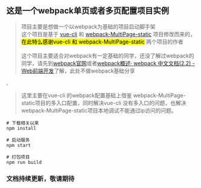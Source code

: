## 这是一个webpack单页或者多页配置项目实例
> 项目主要是想做一个以webpack为基础的项目启动脚手架 <br>
  这个项目是基于 [vue-cli](https://github.com/vuejs/vue-cli) 和 [webpack-MultiPage-static](https://github.com/vhtml/webpack-MultiPage-static) 项目修改而来的，<mark>在此特么感谢vue-cli 和 webpack-MultiPage-static</mark> 两个项目的作者<br><br>
 这个项目主要适合对webpack有一定基础的同学，还没了解过webpack的同学，请先到[webpack官网](https://webpack.github.io/docs/)或者[webpack概述· webpack 中文文档(2.2) - Web前端开发](http://www.css88.com/doc/webpack2/)了解，此处不做webpack基础分享

.
> 这里主要在vue-cli 的webpack配置基础上借鉴 webpack-MultiPage-static项目的多入口配置，同时解决vue-cli 没有多入口的问题，也解决webpack-MultiPage-static项目本地调试不能通过ip访问的问题。


```
# 下载相关以来
npm install

# 启动服务
npm start

# 打包项目
npm run build
```

### 文档持续更新，敬请期待
